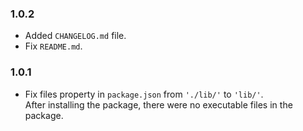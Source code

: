 ### 1.0.2

- Added `CHANGELOG.md` file.
- Fix `README.md`.

### 1.0.1

- Fix files property in `package.json` from `'./lib/'` to `'lib/'`. <br>
  After installing the package, there were no executable files in the package.
